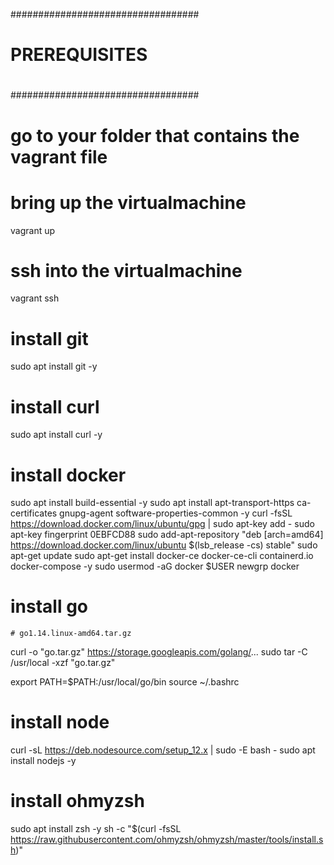 ##################################
#                                #
#    PREREQUISITES               #
#                                #
##################################


# go to your folder that contains the vagrant file

# bring up the virtualmachine
vagrant up

# ssh into the virtualmachine
vagrant ssh


# install git
sudo apt install  git -y

# install curl
sudo apt install curl -y

# install docker
sudo apt install build-essential -y
sudo apt install apt-transport-https ca-certificates gnupg-agent software-properties-common -y
curl -fsSL https://download.docker.com/linux/ubuntu/gpg | sudo apt-key add -
sudo apt-key fingerprint 0EBFCD88
sudo add-apt-repository "deb [arch=amd64] https://download.docker.com/linux/ubuntu $(lsb_release -cs) stable"
sudo apt-get update
sudo apt-get install docker-ce docker-ce-cli containerd.io docker-compose -y
sudo usermod -aG docker $USER
newgrp docker

# install go

    # go1.14.linux-amd64.tar.gz

curl -o "go.tar.gz" https://storage.googleapis.com/golang/...
sudo tar -C /usr/local -xzf "go.tar.gz"

export PATH=$PATH:/usr/local/go/bin
source ~/.bashrc

# install node
curl -sL https://deb.nodesource.com/setup_12.x | sudo -E bash -
sudo apt install nodejs -y

# install ohmyzsh
sudo apt install zsh -y
sh -c "$(curl -fsSL https://raw.githubusercontent.com/ohmyzsh/ohmyzsh/master/tools/install.sh)"



